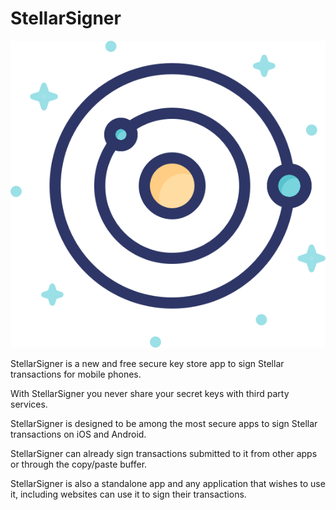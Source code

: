
# StellarSigner

![StellarSigner](https://github.com/gettyio/stellar-signer/raw/master/StellarSignerIcon.png)

StellarSigner is a new and free secure key store app to sign Stellar transactions for mobile phones. 

With StellarSigner you never share your secret keys with third party services.

StellarSigner is designed to be among the most secure apps to sign Stellar transactions on iOS and Android.

StellarSigner can already sign transactions submitted to it from other apps or through the copy/paste buffer.

StellarSigner is also a standalone app and any application that wishes to use it, including websites can use it to sign their transactions.

